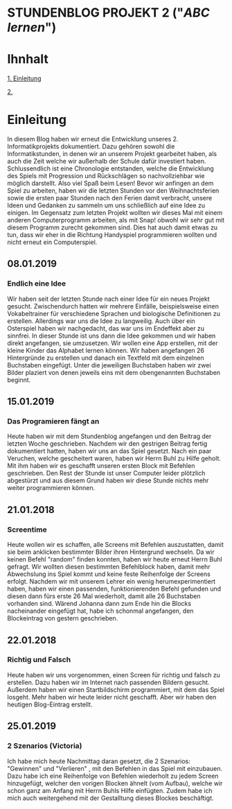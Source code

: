 # STUNDENBLOG PROJEKT 2 ("*ABC lernen*")

# Ihnhalt

[1. Einleitung](#1)

[2. ](#2)

# <a name="1"></a>Einleitung
In diesem Blog haben wir erneut die Entwicklung unseres 2. Informatikprojekts dokumentiert. Dazu gehören sowohl die Informatikstunden, in denen wir an unserem Projekt gearbeitet haben, als auch die Zeit welche wir außerhalb der Schule dafür investiert haben. Schlussendlich ist eine Chronologie entstanden, welche die Entwicklung des Spiels mit Progression und Rückschlägen so nachvollziehbar wie möglich darstellt. Also viel Spaß beim Lesen!
Bevor wir anfingen an dem Spiel zu arbeiten, haben wir die letzten Stunden vor den Weihnachtsferien sowie die ersten paar Stunden nach den Ferien damit verbracht, unsere Ideen und Gedanken zu sammeln um uns schließlich auf eine Idee zu einigen. Im Gegensatz zum letzten Projekt wollten wir dieses Mal mit einem anderen Computerprogramm arbeiten, als mit Snap! obwohl wir sehr gut mit diesem Programm zurecht gekommen sind. Dies hat auch damit etwas zu tun, dass wir eher in die Richtung Handyspiel programmieren wollten und nicht erneut ein Computerspiel.



## 08.01.2019
### Endlich eine Idee
Wir haben seit der letzten Stunde nach einer Idee für ein neues Projekt gesucht. 
Zwischendurch hatten wir mehrere Einfälle, beispielsweise einen Vokabeltrainer für verschiedene Sprachen und biologische Definitionen zu erstellen. Allerdings war uns die Idee zu langweilig. Auch über ein Osterspiel haben wir nachgedacht, das war uns im Endeffekt aber zu sinnfrei.
In dieser Stunde ist uns dann die Idee gekommen und wir haben direkt angefangen, sie umzusetzen. Wir wollen eine App erstellen, mit der kleine Kinder das Alphabet lernen können. Wir haben angefangen 26 Hintergründe zu erstellen und danach ein Textfeld mit dem einzelnen Buchstaben eingefügt. Unter die jeweiligen Buchstaben haben wir zwei Bilder plaziert von denen jeweils eins mit dem obengenannten Buchstaben beginnt.

## 15.01.2019
### Das Programieren fängt an
Heute haben wir mit dem Stundenblog angefangen und den Beitrag der letzten Woche geschrieben. Nachdem wir den gestrigen Beitrag fertig dokumentiert hatten, haben wir uns an das Spiel gesetzt. Nach ein paar Veruchen, welche gescheitert waren, haben wir Herrn Buhl zu Hilfe geholt. Mit ihm haben wir es geschafft unseren ersten Block mit Befehlen geschrieben. Den Rest der Stunde ist unser Computer leider plötzlich abgestürzt und aus diesem Grund haben wir diese Stunde nichts mehr weiter programmieren können.

## 21.01.2018
### Screentime
Heute wollen wir es schaffen, alle Screens mit Befehlen auszustatten, damit sie beim anklicken bestimmter Bilder ihren Hintergrund wechseln. Da wir keinen Befehl "random" finden konnten, haben wir heute erneut Herrn Buhl gefragt. Wir wollten diesen bestimmten Befehlblock haben, damit mehr Abwechslung ins Spiel kommt und keine feste Reihenfolge der Screens erfolgt. Nachdem wir mit unserem Lehrer ein wenig herumexperimentiert haben, haben wir einen passenden, funktionierenden Befehl gefunden und diesen dann fürs erste 26 Mal wiederholt, damit alle 26 Buchstaben vorhanden sind. Wärend Johanna dann zum Ende hin die Blocks nacheinander eingefügt hat, habe ich schonmal angefangen, den Blockeintrag von gestern geschrieben.

## 22.01.2018
### Richtig und Falsch
Heute haben wir uns vorgenommen, einen Screen für richtig und falsch zu erstellen. Dazu haben wir im Internet nach passenden Bildern gesucht. Außerdem haben wir einen Startbildschirm programmiert, mit dem das Spiel losgeht. Mehr haben wir heute leider nicht geschafft. Aber wir haben den heutigen Blog-Eintrag erstellt. 

## 25.01.2019
### 2 Szenarios (Victoria)
Ich habe mich heute Nachmittag daran gesetzt, die 2 Szenarios: "Gewinnen" und "Verlieren" , mit den Befehlen in das Spiel mit einzubauen. Dazu habe ich eine Reihenfolge von Befehlen wiederholt zu jedem Screen hinzugefügt, welcher den vorigen Blocken ähnelt (vom Aufbau), welche wir schon ganz am Anfang mit Herrn Buhls Hilfe einfügten. Zudem habe ich mich auch weitergehend mit der Gestalltung dieses Blockes beschäftigt.
